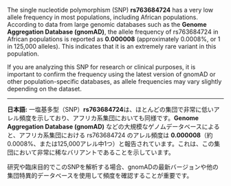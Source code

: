 The single nucleotide polymorphism (SNP) **rs763684724** has a very low allele frequency in most populations, including African populations. According to data from large genomic databases such as the **Genome Aggregation Database (gnomAD)**, the allele frequency of rs763684724 in African populations is reported as **0.000008** (approximately 0.0008%, or 1 in 125,000 alleles). This indicates that it is an extremely rare variant in this population.

If you are analyzing this SNP for research or clinical purposes, it is important to confirm the frequency using the latest version of gnomAD or other population-specific databases, as allele frequencies may vary slightly depending on the dataset.

---

**日本語:**
一塩基多型（SNP）**rs763684724**は、ほとんどの集団で非常に低いアレル頻度を示しており、アフリカ系集団においても同様です。**Genome Aggregation Database (gnomAD)** などの大規模なゲノムデータベースによると、アフリカ系集団における rs763684724 のアレル頻度は **0.000008**（約0.0008%、または125,000アレル中1つ）と報告されています。これは、この集団において非常に稀なバリアントであることを示しています。

研究や臨床目的でこのSNPを解析する場合、gnomADの最新バージョンや他の集団特異的データベースを使用して頻度を確認することが重要です。